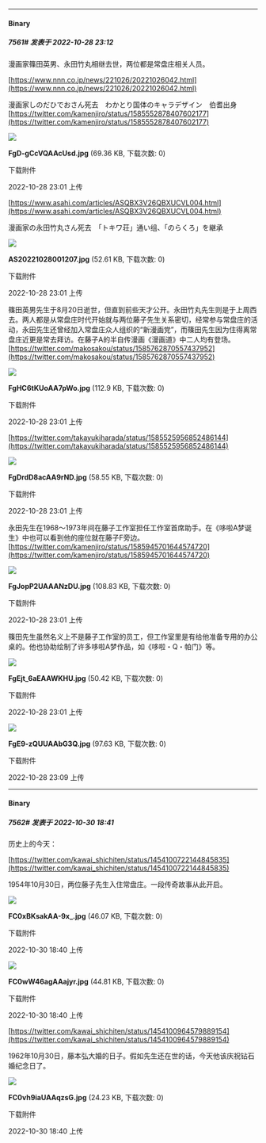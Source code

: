 

*****

####  Binary  
##### 7561#       发表于 2022-10-28 23:12

漫画家篠田英男、永田竹丸相继去世，两位都是常盘庄相关人员。

[https://www.nnn.co.jp/news/221026/20221026042.html](https://www.nnn.co.jp/news/221026/20221026042.html)

漫画家しのだひでおさん死去　わかとり国体のキャラデザイン　伯耆出身
[https://twitter.com/kamenjiro/status/1585552878407602177](https://twitter.com/kamenjiro/status/1585552878407602177)

<img src="https://img.saraba1st.com/forum/202210/28/230144nld7sddtzcjcdjtu.jpg" referrerpolicy="no-referrer">

<strong>FgD-gCcVQAAcUsd.jpg</strong> (69.36 KB, 下载次数: 0)

下载附件

2022-10-28 23:01 上传

[https://www.asahi.com/articles/ASQBX3V26QBXUCVL004.html](https://www.asahi.com/articles/ASQBX3V26QBXUCVL004.html)

漫画家の永田竹丸さん死去　「トキワ荘」通い组、「のらくろ」を継承

<img src="https://img.saraba1st.com/forum/202210/28/230143f0lyzjlz5bfyl0xu.jpg" referrerpolicy="no-referrer">

<strong>AS20221028001207.jpg</strong> (52.61 KB, 下载次数: 0)

下载附件

2022-10-28 23:01 上传

篠田英男先生于8月20日逝世，但直到前些天才公开。永田竹丸先生则是于上周西去。两人都是从常盘庄时代开始就与两位藤子先生关系密切，经常参与常盘庄的活动，永田先生还曾经加入常盘庄众人组织的“新漫画党”，而篠田先生因为住得离常盘庄近更是常去拜访。在藤子A的半自传漫画《漫画道》中二人均有登场。
[https://twitter.com/makosakou/status/1585762870557437952](https://twitter.com/makosakou/status/1585762870557437952)

<img src="https://img.saraba1st.com/forum/202210/28/230144wwok1onowgh32win.jpg" referrerpolicy="no-referrer">

<strong>FgHC6tKUoAA7pWo.jpg</strong> (112.9 KB, 下载次数: 0)

下载附件

2022-10-28 23:01 上传

[https://twitter.com/takayukiharada/status/1585525956852486144](https://twitter.com/takayukiharada/status/1585525956852486144)

<img src="https://img.saraba1st.com/forum/202210/28/230144a2t3hug7gyg3hsgz.jpg" referrerpolicy="no-referrer">

<strong>FgDrdD8acAA9rND.jpg</strong> (58.55 KB, 下载次数: 0)

下载附件

2022-10-28 23:01 上传

永田先生在1968～1973年间在藤子工作室担任工作室首席助手。在《哆啦A梦诞生》中也可以看到他的座位就在藤子F旁边。
[https://twitter.com/kamenjiro/status/1585945701644574720](https://twitter.com/kamenjiro/status/1585945701644574720)

<img src="https://img.saraba1st.com/forum/202210/28/230143pddddxddrnb2ardd.jpg" referrerpolicy="no-referrer">

<strong>FgJopP2UAAANzDU.jpg</strong> (108.83 KB, 下载次数: 0)

下载附件

2022-10-28 23:01 上传

篠田先生虽然名义上不是藤子工作室的员工，但工作室里是有给他准备专用的办公桌的。他也协助绘制了许多哆啦A梦作品，如《哆啦・Q・帕门》等。

<img src="https://img.saraba1st.com/forum/202210/28/230143z0ivf9nkv4q47qnn.jpg" referrerpolicy="no-referrer">

<strong>FgEjt_6aEAAWKHU.jpg</strong> (50.42 KB, 下载次数: 0)

下载附件

2022-10-28 23:01 上传

<img src="https://img.saraba1st.com/forum/202210/28/230941g3p2xx11qu1n3zs4.jpg" referrerpolicy="no-referrer">

<strong>FgE9-zQUUAAbG3Q.jpg</strong> (97.63 KB, 下载次数: 0)

下载附件

2022-10-28 23:09 上传



*****

####  Binary  
##### 7562#       发表于 2022-10-30 18:41

历史上的今天：

[https://twitter.com/kawai_shichiten/status/1454100722144845835](https://twitter.com/kawai_shichiten/status/1454100722144845835)

1954年10月30日，两位藤子先生入住常盘庄。一段传奇故事从此开启。

<img src="https://img.saraba1st.com/forum/202210/30/184058huuzlaffw5fkg645.jpg" referrerpolicy="no-referrer">

<strong>FC0xBKsakAA-9x_.jpg</strong> (46.07 KB, 下载次数: 0)

下载附件

2022-10-30 18:40 上传

<img src="https://img.saraba1st.com/forum/202210/30/184058c5ffsf2pauu29zo5.jpg" referrerpolicy="no-referrer">

<strong>FC0wW46agAAajyr.jpg</strong> (44.81 KB, 下载次数: 0)

下载附件

2022-10-30 18:40 上传

[https://twitter.com/kawai_shichiten/status/1454100964579889154](https://twitter.com/kawai_shichiten/status/1454100964579889154)

1962年10月30日，藤本弘大婚的日子。假如先生还在世的话，今天他该庆祝钻石婚纪念日了。

<img src="https://img.saraba1st.com/forum/202210/30/184058iagv4r74kuelo7jo.jpg" referrerpolicy="no-referrer">

<strong>FC0vh9iaUAAqzsG.jpg</strong> (24.23 KB, 下载次数: 0)

下载附件

2022-10-30 18:40 上传

